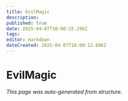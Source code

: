```yaml
---
title: EvilMagic
description: 
published: true
date: 2025-04-07T10:00:15.296Z
tags: 
editor: markdown
dateCreated: 2025-04-07T10:00:12.606Z
---
```


# EvilMagic

*This page was auto-generated from structure.*